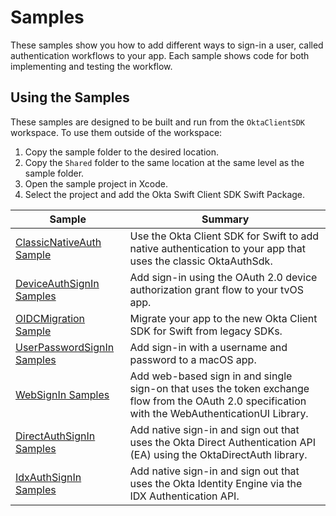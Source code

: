# Samples

These samples show you how to add different ways to sign-in a user, called authentication workflows to your app. Each sample shows code for both implementing and testing the workflow.

## Using the Samples

These samples are designed to be built and run from the `OktaClientSDK` workspace. To use them outside of the workspace:

1. Copy the sample folder to the desired location.
2. Copy the `Shared` folder to the same location at the same level as the sample folder.
3. Open the sample project in Xcode.
4. Select the project and add the Okta Swift Client SDK Swift Package.

Sample | Summary |
 ---|---
[ClassicNativeAuth Sample](ClassicNativeAuth) | Use the Okta Client SDK for Swift to add native authentication to your app that uses the classic OktaAuthSdk.
[DeviceAuthSignIn Samples](DeviceAuthSignIn) | Add sign-in using the OAuth 2.0 device authorization grant flow to your tvOS app.
[OIDCMigration Sample](OIDCMigration) | Migrate your app to the new Okta Client SDK for Swift from legacy SDKs.
[UserPasswordSignIn Samples](UserPasswordSignIn) | Add sign-in with a username and password to a macOS app.
[WebSignIn Samples](WebSignIn) | Add web-based sign in and single sign-on that uses the token exchange flow from the OAuth 2.0 specification with the WebAuthenticationUI Library.
[DirectAuthSignIn Samples](DirectAuthSignIn) | Add native sign-in and sign out that uses the Okta Direct Authentication API (EA) using the OktaDirectAuth library.
[IdxAuthSignIn Samples](IdxAuthSignIn) | Add native sign-in and sign out that uses the Okta Identity Engine via the IDX Authentication API.
